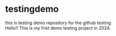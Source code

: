 # testingdemo
this is testing demo repository for the github testing
<br>
Hello!! This is my frist demo testing project in 2024. 
